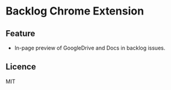 # Backlog Chrome Extension

## Feature
* In-page preview of GoogleDrive and Docs in backlog issues.

## Licence
MIT
